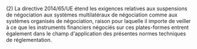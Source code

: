 (2) La directive 2014/65/UE étend les exigences relatives aux suspensions de négociation aux systèmes multilatéraux de négociation comme aux systèmes organisés de négociation, raison pour laquelle il importe de veiller à ce que les instruments financiers négociés sur ces plates-formes entrent également dans le champ d'application des présentes normes techniques de réglementation.